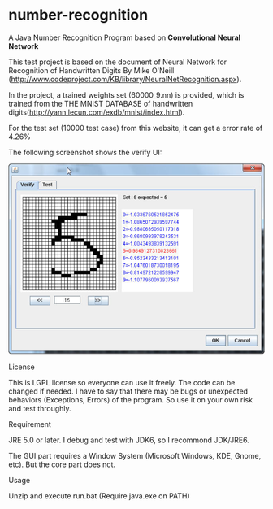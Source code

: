 # number-recognition

A Java Number Recognition Program based on <b>Convolutional Neural Network</b>

This test project is based on the document of Neural Network for Recognition of Handwritten Digits By Mike O'Neill (http://www.codeproject.com/KB/library/NeuralNetRecognition.aspx).

In the project, a trained weights set (60000_9.nn) is provided, which is trained from the THE MNIST DATABASE of handwritten digits(http://yann.lecun.com/exdb/mnist/index.html).

For the test set (10000 test case) from this website, it can get a error rate of 4.26%

The following screenshot shows the verify UI:

![image](https://github.com/lff0305/number-recognition/blob/master/Snap5.jpg)

License

This is LGPL license so everyone can use it freely. The code can be changed if needed. I have to say that there may be bugs or unexpected behaviors (Exceptions, Errors) of the program. So use it on your own risk and test throughly.

Requirement

JRE 5.0 or later. I debug and test with JDK6, so I recommond JDK/JRE6.

The GUI part requires a Window System (Microsoft Windows, KDE, Gnome, etc). But the core part does not.

Usage

Unzip and execute run.bat (Require java.exe on PATH)
